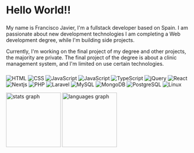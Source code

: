 <h1 align="left">Hello World!!</h1>

###

<p align="left">
My name is Francisco Javier, I'm a fullstack developer based on Spain. I am passionate about new development technologies
I am completing a Web development degree, while I'm building side projects.

Currently, I'm working on the final project of my degree and other projects, the majority are private.
The final project of the degree is about a clinic management system, and I'm limited on use certain technologies. 
</p>

###
![HTML](https://img.shields.io/badge/HTML-gray?logo=html5)
![CSS](https://img.shields.io/badge/CSS-gray?logo=css3)
![JavaScript](https://img.shields.io/badge/Java-gray?logo=java)
![JavaScript](https://img.shields.io/badge/JavaScript-ES6-yellow?logo=javascript)
![TypeScript](https://img.shields.io/badge/TypeScript-gray?logo=typescript)
![jQuery](https://img.shields.io/badge/jQuery-3.7.1-yellow?logo=jQuery)
![React](https://img.shields.io/badge/React.js-16-blue?logo=react)
![Nextjs](https://img.shields.io/badge/Next.js-14-black?logo=nextdotjs)
![PHP](https://img.shields.io/badge/PHP-gray?logo=php)
![Laravel](https://img.shields.io/badge/Laravel-gray?logo=laravel)
![MySQL](https://img.shields.io/badge/MySQL-gray?logo=mysql)
![MongoDB](https://img.shields.io/badge/MongoDB-gray?logo=mongodb)
![PostgreSQL](https://img.shields.io/badge/PostgreSQL-gray?logo=postgresql)
![Linux](https://img.shields.io/badge/Linux-gray?logo=linux)


<div align="left">
  <img src="https://github-readme-stats.vercel.app/api?username=EnergyREX&hide_title=false&hide_rank=false&show_icons=true&include_all_commits=true&count_private=true&disable_animations=false&theme=dracula&locale=en&hide_border=false&order=1" height="150" alt="stats graph"  />
  <img src="https://github-readme-stats.vercel.app/api/top-langs?username=EnergyREX&locale=en&hide_title=false&layout=compact&card_width=320&langs_count=5&theme=dracula&hide_border=false&order=2" height="150" alt="languages graph"  />
</div>

###
